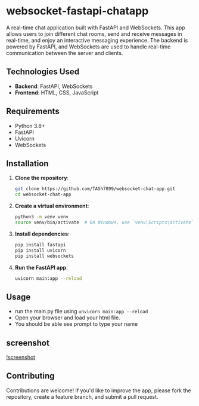 # websocket-fastapi-chatapp

A real-time chat application built with FastAPI and WebSockets. This app allows users to join different chat rooms, send and receive messages in real-time, and enjoy an interactive messaging experience. The backend is powered by FastAPI, and WebSockets are used to handle real-time communication between the server and clients.


## Technologies Used

- **Backend**: FastAPI, WebSockets
- **Frontend**: HTML, CSS, JavaScript 

## Requirements

- Python 3.8+
- FastAPI
- Uvicorn
- WebSockets

## Installation

1. **Clone the repository**:

   ```bash
   git clone https://github.com/TASh7899/websocket-chat-app.git
   cd websocket-chat-app
   ```

2. **Create a virtual environment**:

   ```bash
   python3 -m venv venv
   source venv/bin/activate  # On Windows, use `venv\Scripts\activate`
   ```

3. **Install dependencies**:

   ```bash
   pip install fastapi
   pip install uvicorn
   pip install websockets   
   ```

4. **Run the FastAPI app**:

   ```bash
   uvicorn main:app --reload
   ```

## Usage

- run the main.py file using `unvicorn main:app --reload`
- Open your browser and load your html file.
- You should be able see prompt to type your name

## screenshot
[!screenshot](src/Screenshot_20250425_190847.png)

## Contributing

Contributions are welcome! If you'd like to improve the app, please fork the repository, create a feature branch, and submit a pull request.

